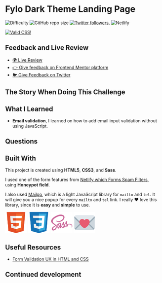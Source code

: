# Fylo Dark Theme Landing Page

<p align="left">
  <img src="https://img.shields.io/badge/Difficulty-Junior-brightgreen?style=for-the-badge" alt="Difficulty">
  <img alt="GitHub repo size" src="https://img.shields.io/github/repo-size/vanzasetia/fylo-dark-theme-landing-page?style=for-the-badge">
  <a href="https://twitter.com/vanzasetia" target="_blank"><img src="https://img.shields.io/twitter/follow/vanzasetia?logo=twitter&style=for-the-badge" alt="Twitter followers." /></a>
  <img alt="Netlify" src="https://img.shields.io/netlify/66d088be-8d5b-415d-9b2e-58d778b0c09f?style=for-the-badge">
</p>
<p>
  <a href="http://jigsaw.w3.org/css-validator/check/referer">
    <img style="border:0;width:88px;height:31px"
        src="http://jigsaw.w3.org/css-validator/images/vcss-blue"
        alt="Valid CSS!" />
    </a>
</p>

## Feedback and Live Review
* [🌍 Live Review]()
* [👉 Give feedback on Frontend Mentor platform]()
* [🐦 Give Feedback on Twitter]()

## The Story When Doing This Challenge


## What I Learned
* **Email validation**, I learned on how to add email input validation without using JavaScript.


## Questions


## Built With
This project is created using **HTML5**, **CSS3**, and **Sass**. 

I used one of the form features from [Netlify which Forms Spam Filters](https://docs.netlify.com/forms/spam-filters/), using **Honeypot field**.

I also used [Mailgo](https://mailgo.dev/), which is a light JavaScript library for `mailto` and `tel`. It will give you a nice popup for every `mailto` and `tel` link. I really ❤️ love this library, since it is **easy** and **simple** to use.

<img src="https://raw.githubusercontent.com/devicons/devicon/master/icons/html5/html5-original.svg" alt="" width="auto" height="70px">
<img src="https://raw.githubusercontent.com/devicons/devicon/master/icons/css3/css3-original.svg" alt="" width="auto" height="70px">
<img src="https://raw.githubusercontent.com/devicons/devicon/master/icons/sass/sass-original.svg" alt="" width="auto" height="70px">
<img src="./images/mailgo.png" alt="" width="auto" height="70px">

## Useful Resources
* [Form Validation UX in HTML and CSS](https://css-tricks.com/form-validation-ux-html-css/)

## Continued development
